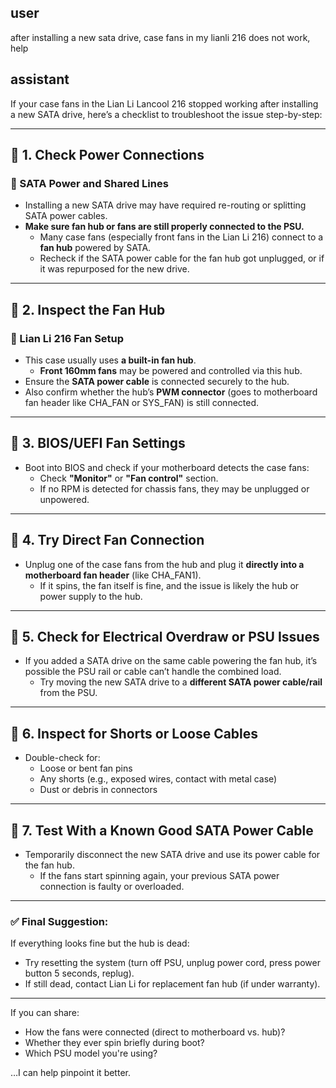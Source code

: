 ## user
after installing a new sata drive, case fans in my lianli 216 does not work, help
## assistant

If your case fans in the Lian Li Lancool 216 stopped working after installing a new SATA drive, here’s a checklist to troubleshoot the issue step-by-step:

---

## 🧾 1. **Check Power Connections**
### 🔌 SATA Power and Shared Lines
- Installing a new SATA drive may have required re-routing or splitting SATA power cables.
- **Make sure fan hub or fans are still properly connected to the PSU.**
    - Many case fans (especially front fans in the Lian Li 216) connect to a **fan hub** powered by SATA.
    - Recheck if the SATA power cable for the fan hub got unplugged, or if it was repurposed for the new drive.

---

## 🧾 2. **Inspect the Fan Hub**
### 🔧 Lian Li 216 Fan Setup
- This case usually uses **a built-in fan hub**.
    - **Front 160mm fans** may be powered and controlled via this hub.
- Ensure the **SATA power cable** is connected securely to the hub.
- Also confirm whether the hub’s **PWM connector** (goes to motherboard fan header like CHA_FAN or SYS_FAN) is still connected.

---

## 🧾 3. **BIOS/UEFI Fan Settings**
- Boot into BIOS and check if your motherboard detects the case fans:
    - Check **"Monitor"** or **"Fan control"** section.
    - If no RPM is detected for chassis fans, they may be unplugged or unpowered.

---

## 🧾 4. **Try Direct Fan Connection**
- Unplug one of the case fans from the hub and plug it **directly into a motherboard fan header** (like CHA_FAN1).
    - If it spins, the fan itself is fine, and the issue is likely the hub or power supply to the hub.

---

## 🧾 5. **Check for Electrical Overdraw or PSU Issues**
- If you added a SATA drive on the same cable powering the fan hub, it’s possible the PSU rail or cable can’t handle the combined load.
    - Try moving the new SATA drive to a **different SATA power cable/rail** from the PSU.

---

## 🧾 6. **Inspect for Shorts or Loose Cables**
- Double-check for:
    - Loose or bent fan pins
    - Any shorts (e.g., exposed wires, contact with metal case)
    - Dust or debris in connectors

---

## 🧪 7. **Test With a Known Good SATA Power Cable**
- Temporarily disconnect the new SATA drive and use its power cable for the fan hub.
    - If the fans start spinning again, your previous SATA power connection is faulty or overloaded.

---

### ✅ Final Suggestion:
If everything looks fine but the hub is dead:
- Try resetting the system (turn off PSU, unplug power cord, press power button 5 seconds, replug).
- If still dead, contact Lian Li for replacement fan hub (if under warranty).

---

If you can share:
- How the fans were connected (direct to motherboard vs. hub)?
- Whether they ever spin briefly during boot?
- Which PSU model you're using?

…I can help pinpoint it better.